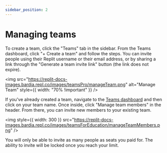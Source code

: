 ```yaml
---
sidebar_position: 2
---
```


# Managing teams

To create a team, click the "Teams" tab in the sidebar. From the Teams dashboard, click "+ Create a team" and follow the steps. You can invite people using their Replit username or their email address, or by sharing a link through the "Generate a team invite link" button (the link does not expire).

<img
  src="https://replit-docs-images.bardia.repl.co/images/teamsPro/manageTeam.png"
  alt="Manage Team"
  style={{ width: "70% !important" }}
/>

If you've already created a team, navigate to the [Teams dashboard](https://replit.com/teams) and then click on your team name. Once inside, click "Manage team members" in the header. From there, you can invite new members to your existing team.

<img
  style={{ width: 300 }}
  src="https://replit-docs-images.bardia.repl.co/images/teamsForEducation/manageTeamMembers.png"
/>

You will only be able to invite as many people as seats you paid for. The ability to invite will be locked once you reach your limit.


